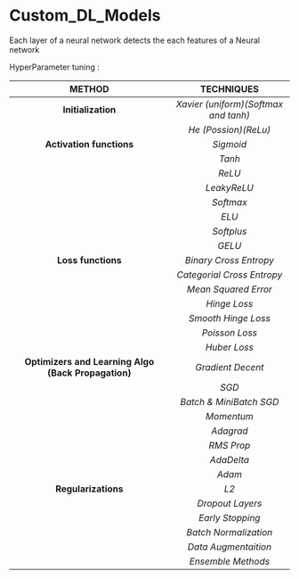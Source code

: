 # Custom_DL_Models

Each layer of a neural network detects the each features of a Neural network

HyperParameter tuning :


| METHOD      |TECHNIQUES| 
|:-------------:|:-------------:|
| **Initialization** | *Xavier (uniform)(Softmax and tanh)*|
|| *He (Possion)(ReLu)*|
| **Activation functions** | *Sigmoid* |
||*Tanh*| 
||*ReLU*| 
||*LeakyReLU*| 
||*Softmax*| 
||*ELU*|
||*Softplus*|  
||*GELU*| 
| **Loss functions** | *Binary Cross Entropy* | 
||*Categorial Cross Entropy*| 
||*Mean Squared Error*|
||*Hinge Loss*| 
||*Smooth Hinge Loss*| 
||*Poisson Loss*|
||*Huber Loss*|   
| **Optimizers and Learning Algo (Back Propagation)** | *Gradient Decent* | 
||*SGD*| 
||*Batch & MiniBatch SGD*| 
||*Momentum*| 
||*Adagrad*| 
||*RMS Prop*| 
||*AdaDelta*| 
||*Adam*| 
| **Regularizations** | *L2* |
||*Dropout Layers*| 
||*Early Stopping*| 
||*Batch Normalization*| 
||*Data Augmentaition*|
||*Ensemble Methods*| 
 
 
